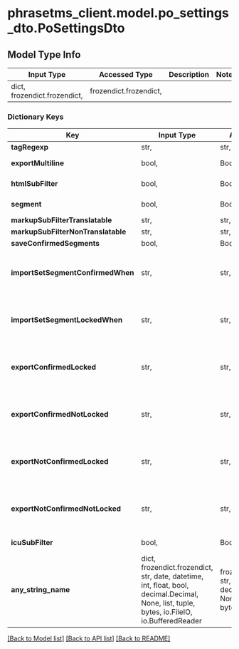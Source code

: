# phrasetms_client.model.po_settings_dto.PoSettingsDto

## Model Type Info

| Input Type                   | Accessed Type          | Description | Notes |
| ---------------------------- | ---------------------- | ----------- | ----- |
| dict, frozendict.frozendict, | frozendict.frozendict, |             |

### Dictionary Keys

| Key                                | Input Type                                                                                                                                  | Accessed Type                                                                           | Description                                                        | Notes                                             |
| ---------------------------------- | ------------------------------------------------------------------------------------------------------------------------------------------- | --------------------------------------------------------------------------------------- | ------------------------------------------------------------------ | ------------------------------------------------- |
| **tagRegexp**                      | str,                                                                                                                                        | str,                                                                                    |                                                                    | [optional]                                        |
| **exportMultiline**                | bool,                                                                                                                                       | BoolClass,                                                                              | Default: true                                                      | [optional]                                        |
| **htmlSubFilter**                  | bool,                                                                                                                                       | BoolClass,                                                                              | Default: false                                                     | [optional]                                        |
| **segment**                        | bool,                                                                                                                                       | BoolClass,                                                                              | Default: false                                                     | [optional]                                        |
| **markupSubFilterTranslatable**    | str,                                                                                                                                        | str,                                                                                    |                                                                    | [optional]                                        |
| **markupSubFilterNonTranslatable** | str,                                                                                                                                        | str,                                                                                    |                                                                    | [optional]                                        |
| **saveConfirmedSegments**          | bool,                                                                                                                                       | BoolClass,                                                                              |                                                                    | [optional]                                        |
| **importSetSegmentConfirmedWhen**  | str,                                                                                                                                        | str,                                                                                    |                                                                    | [optional] must be one of ["FUZZY", "NONFUZZY", ] |
| **importSetSegmentLockedWhen**     | str,                                                                                                                                        | str,                                                                                    |                                                                    | [optional] must be one of ["FUZZY", "NONFUZZY", ] |
| **exportConfirmedLocked**          | str,                                                                                                                                        | str,                                                                                    |                                                                    | [optional] must be one of ["FUZZY", "NONFUZZY", ] |
| **exportConfirmedNotLocked**       | str,                                                                                                                                        | str,                                                                                    |                                                                    | [optional] must be one of ["FUZZY", "NONFUZZY", ] |
| **exportNotConfirmedLocked**       | str,                                                                                                                                        | str,                                                                                    |                                                                    | [optional] must be one of ["FUZZY", "NONFUZZY", ] |
| **exportNotConfirmedNotLocked**    | str,                                                                                                                                        | str,                                                                                    |                                                                    | [optional] must be one of ["FUZZY", "NONFUZZY", ] |
| **icuSubFilter**                   | bool,                                                                                                                                       | BoolClass,                                                                              | Default: &#x60;false&#x60;                                         | [optional]                                        |
| **any_string_name**                | dict, frozendict.frozendict, str, date, datetime, int, float, bool, decimal.Decimal, None, list, tuple, bytes, io.FileIO, io.BufferedReader | frozendict.frozendict, str, BoolClass, decimal.Decimal, NoneClass, tuple, bytes, FileIO | any string name can be used but the value must be the correct type | [optional]                                        |

[[Back to Model list]](../../README.md#documentation-for-models) [[Back to API list]](../../README.md#documentation-for-api-endpoints) [[Back to README]](../../README.md)
